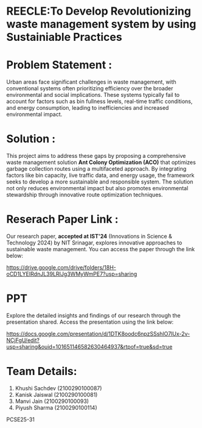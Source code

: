 # REECLE:To Develop Revolutionizing waste management system by using Sustainiable Practices
# Problem Statement :
Urban areas face significant challenges in waste management, with conventional systems often prioritizing efficiency over the broader environmental and social implications. These systems typically fail to account for factors such as bin fullness levels, real-time traffic conditions, and energy consumption, leading to inefficiencies and increased environmental impact.

# Solution :
This project aims to address these gaps by proposing a comprehensive waste management solution **Ant Colony Optimization (ACO)** that optimizes garbage collection routes using a multifaceted approach. By integrating factors like bin capacity, live traffic data, and energy usage, the framework seeks to develop a more sustainable and responsible system. The solution not only reduces environmental impact but also promotes environmental stewardship through innovative route optimization techniques.

# Reserach Paper Link :
Our research paper, **accepted at IST'24** (Innovations in Science & Technology 2024) by NIT Srinagar, explores innovative approaches to sustainable waste management. You can access the paper through the link below:

https://drive.google.com/drive/folders/18H-oCD1LYEIRdnJL39LRIJg3WMyWmPE7?usp=sharing

# PPT
Explore the detailed insights and findings of our research through the presentation shared. Access the presentation using the link below:

https://docs.google.com/presentation/d/1DTK8oodc6npzSSshlO7lUx-2v-NCjFgU/edit?usp=sharing&ouid=101651146582630464937&rtpof=true&sd=true

# Team Details:
1. Khushi Sachdev (2100290100087)
2. Kanisk Jaiswal (2100290100081)
3. Manvi Jain (2100290100093)
4. Piyush Sharma (2100290100114)

PCSE25-31
